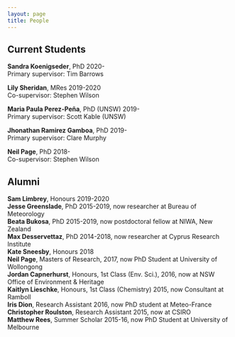 ```yaml
---
layout: page
title: People
---
```


## Current Students

**Sandra Koenigseder**, PhD 2020-<br/>
       Primary supervisor: Tim Barrows
       
**Lily Sheridan**, MRes 2019-2020<br/>
       Co-supervisor: Stephen Wilson
       
**Maria Paula Perez-Peña**, PhD (UNSW) 2019-<br/>
       Primary supervisor: Scott Kable (UNSW)
       
**Jhonathan Ramirez Gamboa**, PhD 2019-<br/>
       Primary supervisor: Clare Murphy
       
**Neil Page**, PhD 2018-<br/>
       Co-supervisor: Stephen Wilson

## Alumni

**Sam Limbrey**, Honours 2019-2020<br/>
**Jesse Greenslade**, PhD 2015-2019, now researcher at Bureau of Meteorology<br/>
**Beata Bukosa**, PhD 2015-2019, now postdoctoral fellow at NIWA, New Zealand<br/>
**Max Desservettaz**, PhD 2014-2018, now researcher at Cyprus Research Institute<br/>
**Kate Sneesby**, Honours 2018<br/>
**Neil Page**, Masters of Research, 2017, now PhD Student at University of Wollongong<br/>
**Jordan Capnerhurst**, Honours, 1st Class (Env. Sci.), 2016, now at NSW Office of Environment & Heritage<br/>
**Kaitlyn Lieschke**, Honours, 1st Class (Chemistry) 2015, now Consultant at Ramboll<br/>
**Iris Dion**, Research Assistant 2016, now PhD student at Meteo-France<br/>
**Christopher Roulston**, Research Assistant 2015, now at CSIRO<br/>
**Matthew Rees**, Summer Scholar 2015-16, now PhD Student at University of Melbourne
